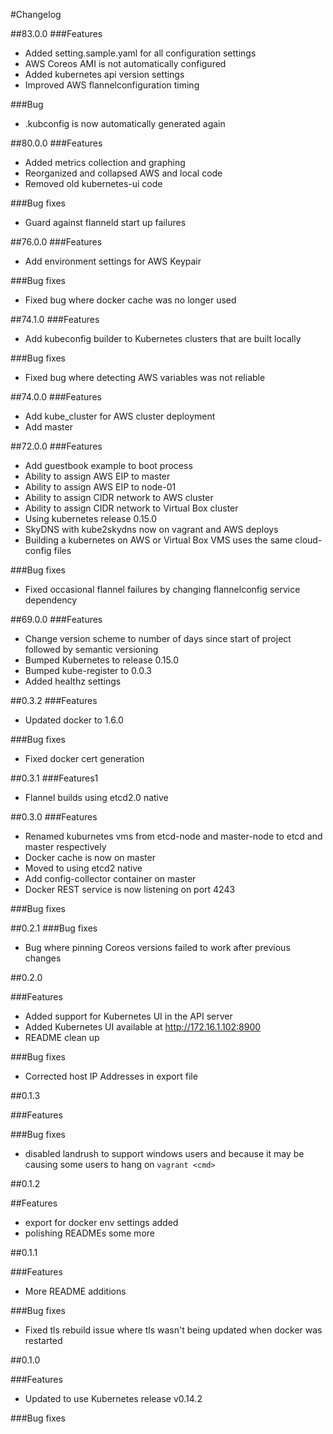 #Changelog

##83.0.0
###Features
* Added setting.sample.yaml for all configuration settings
* AWS Coreos AMI is not automatically configured
* Added kubernetes api version settings
* Improved AWS flannelconfiguration timing

###Bug
* .kubconfig is now automatically generated again

##80.0.0
###Features
* Added metrics collection and graphing
* Reorganized and collapsed AWS and local code
* Removed old kubernetes-ui code

###Bug fixes
* Guard against flanneld start up failures

##76.0.0
###Features
* Add environment settings for AWS Keypair

###Bug fixes
* Fixed bug where docker cache was no longer used

##74.1.0
###Features
* Add kubeconfig builder to Kubernetes clusters that are built locally

###Bug fixes
* Fixed bug where detecting AWS variables was not reliable

##74.0.0
###Features
* Add kube_cluster for AWS cluster deployment
* Add master 

##72.0.0
###Features
* Add guestbook example to boot process
* Ability to assign AWS EIP to master
* Ability to assign AWS EIP to node-01
* Ability to assign CIDR network to AWS cluster
* Ability to assign CIDR network to Virtual Box cluster
* Using kubernetes release 0.15.0
* SkyDNS with kube2skydns now on vagrant and AWS deploys
* Building a kubernetes on AWS or Virtual Box VMS uses the same cloud-config files

###Bug fixes
* Fixed occasional flannel failures by changing flannelconfig service dependency

##69.0.0
###Features
* Change version scheme to number of days since start of project followed by semantic versioning
* Bumped Kubernetes to release 0.15.0
* Bumped kube-register to 0.0.3
* Added healthz settings

##0.3.2
###Features
* Updated docker to 1.6.0

###Bug fixes
* Fixed docker cert generation

##0.3.1
###Features1
* Flannel builds using etcd2.0 native

##0.3.0
###Features
* Renamed kuburnetes vms from etcd-node and master-node to etcd and master respectively
* Docker cache is now on master
* Moved to using etcd2 native
* Add config-collector container on master
* Docker REST service is now listening on port 4243


###Bug fixes

##0.2.1
###Bug fixes
* Bug where pinning Coreos versions failed to work after previous changes

##0.2.0

###Features
* Added support for Kubernetes UI in the API server
* Added Kubernetes UI available at http://172.16.1.102:8900
* README clean up

###Bug fixes
* Corrected host IP Addresses in export file

##0.1.3

###Features

###Bug fixes
* disabled landrush to support windows users and because it may be causing some users to hang on ```vagrant <cmd>```

##0.1.2

##Features
* export for docker env settings added
* polishing READMEs some more

##0.1.1

###Features
* More README additions

###Bug fixes
* Fixed tls rebuild issue where tls wasn't being updated when docker was restarted

##0.1.0

###Features
* Updated to use Kubernetes release v0.14.2

###Bug fixes